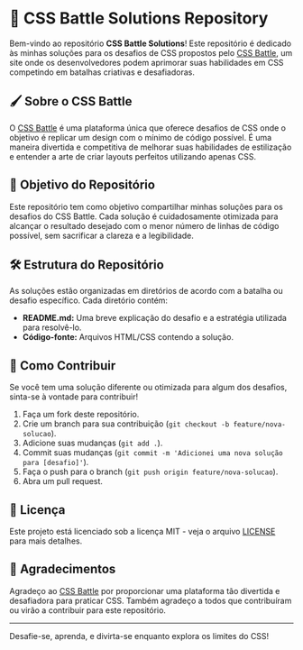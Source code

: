 # 🎨 CSS Battle Solutions Repository

Bem-vindo ao repositório **CSS Battle Solutions**! Este repositório é dedicado às minhas soluções para os desafios de CSS propostos pelo [CSS Battle](https://cssbattle.dev), um site onde os desenvolvedores podem aprimorar suas habilidades em CSS competindo em batalhas criativas e desafiadoras.

## 🖌️ Sobre o CSS Battle

O [CSS Battle](https://cssbattle.dev) é uma plataforma única que oferece desafios de CSS onde o objetivo é replicar um design com o mínimo de código possível. É uma maneira divertida e competitiva de melhorar suas habilidades de estilização e entender a arte de criar layouts perfeitos utilizando apenas CSS.

## 🎯 Objetivo do Repositório

Este repositório tem como objetivo compartilhar minhas soluções para os desafios do CSS Battle. Cada solução é cuidadosamente otimizada para alcançar o resultado desejado com o menor número de linhas de código possível, sem sacrificar a clareza e a legibilidade.

## 🛠 Estrutura do Repositório

As soluções estão organizadas em diretórios de acordo com a batalha ou desafio específico. Cada diretório contém:

- **README.md:** Uma breve explicação do desafio e a estratégia utilizada para resolvê-lo.
- **Código-fonte:** Arquivos HTML/CSS contendo a solução.

## 🚀 Como Contribuir

Se você tem uma solução diferente ou otimizada para algum dos desafios, sinta-se à vontade para contribuir! 

1. Faça um fork deste repositório.
2. Crie um branch para sua contribuição (`git checkout -b feature/nova-solucao`).
3. Adicione suas mudanças (`git add .`).
4. Commit suas mudanças (`git commit -m 'Adicionei uma nova solução para [desafio]'`).
5. Faça o push para o branch (`git push origin feature/nova-solucao`).
6. Abra um pull request.

## 📄 Licença

Este projeto está licenciado sob a licença MIT - veja o arquivo [LICENSE](LICENSE) para mais detalhes.

## 🙌 Agradecimentos

Agradeço ao [CSS Battle](https://cssbattle.dev) por proporcionar uma plataforma tão divertida e desafiadora para praticar CSS. Também agradeço a todos que contribuíram ou virão a contribuir para este repositório.

---

Desafie-se, aprenda, e divirta-se enquanto explora os limites do CSS!
